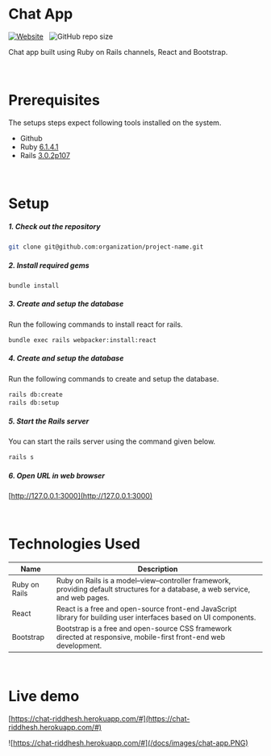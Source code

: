 # Chat App

[![Website](https://img.shields.io/website?style=for-the-badge&up_message=Live%20demo&url=https%3A%2F%2Fchat-riddhesh.herokuapp.com%2F%23)](https://chat-riddhesh.herokuapp.com/#) &nbsp; ![GitHub repo size](https://img.shields.io/github/repo-size/riddhesh-mahajan/chat-app?style=for-the-badge)

Chat app built using Ruby on Rails channels, React and Bootstrap.



&emsp;
# Prerequisites

The setups steps expect following tools installed on the system.

- Github
- Ruby [6.1.4.1](https://www.ruby-lang.org/en/downloads/)
- Rails [3.0.2p107](https://rubyonrails.org/)
  

&emsp;
# Setup

##### 1. Check out the repository

```bash
git clone git@github.com:organization/project-name.git
```

##### 2. Install required gems

```bash
bundle install
```

##### 3. Create and setup the database

Run the following commands to install react for rails.

```bash
bundle exec rails webpacker:install:react
```

##### 4. Create and setup the database

Run the following commands to create and setup the database.

```bash
rails db:create
rails db:setup
```

##### 5. Start the Rails server

You can start the rails server using the command given below.

```bash
rails s
```

##### 6. Open URL in web browser

[http://127.0.0.1:3000](http://127.0.0.1:3000)


&emsp;
# Technologies Used

| Name        | Description |
| ----------- | ---------------- |
| Ruby on Rails     | Ruby on Rails is a model–view–controller framework, providing default structures for a database, a web service, and web pages. |
| React | React is a free and open-source front-end JavaScript library for building user interfaces based on UI components. |
| Bootstrap  | Bootstrap is a free and open-source CSS framework directed at responsive, mobile-first front-end web development.  |


&emsp;
# Live demo
[https://chat-riddhesh.herokuapp.com/#](https://chat-riddhesh.herokuapp.com/#)

![https://chat-riddhesh.herokuapp.com/#](/docs/images/chat-app.PNG)